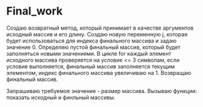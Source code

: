 # Final_work

Создаю возвратный метод, который принимает в качестве аргументов исходный массив и его длину.
Создаю новую переменную j, которая будет использоваться для индекса финального массива и задаю значение 0.
Определяю пустой финальный массив, который будет заполняться новыми значениями.
В цикле for каждый элемент исходного массива проверяется на условие <= 3 символам, если условие выполняется, 
финальный массив заполняется текущим элементом, индекс финального массива увеличиваю на 1.
Возвращаю финальный массив.

Запрашиваю требуемое значение - размер массива.
Вызываю функции: показать исходный и финльный массивы.
